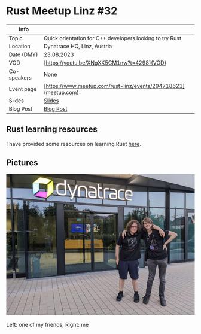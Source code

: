 # Rust Meetup Linz #32

| Info |  |
| --- | --- |
| Topic | Quick orientation for C++ developers looking to try Rust |
| Location | Dynatrace HQ, Linz, Austria |
| Date (DMY) | 23.08.2023 |
| VOD | [https://youtu.be/XNgXX5CM1nw?t=4298](VOD) |
| Co-speakers | None |
| Event page | [https://www.meetup.com/rust-linz/events/294718621](meetup.com)  |
| Slides | [Slides](slides.pdf) |
| Blog Post | [Blog Post](https://unknowntrojan.win/2023/08/24/rustlinz/) |

## Rust learning resources

I have provided some resources on learning Rust [here](/RUST.md).

## Pictures

![pic.jpg](pic.jpg)

Left: one of my friends, Right: me
